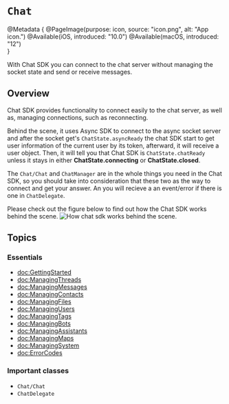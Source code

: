 # ``Chat``

@Metadata {
   @PageImage(purpose: icon, source: "icon.png", alt: "App icon.")
   @Available(iOS, introduced: "10.0")
   @Available(macOS, introduced: "12")    
}

With Chat SDK you can connect to the chat server without managing the socket state and send or receive messages.

## Overview
Chat SDK provides functionality to connect easily to the chat server, as well as, managing connections, such as reconnecting.

Behind the scene, it uses Async SDK to connect to the async socket server and after the socket get's `ChatState.asyncReady` the chat SDK start to get user information of the current user by its token, afterward, it will receive a user object. Then, it will tell you that Chat SDK is `ChatState.chatReady` unless it stays in either **ChatState.connecting** or **ChatState.closed**.

The ``Chat/Chat`` and ``ChatManager`` are in the whole things you need in the Chat SDK, so you should take into consideration that these two as the way to connect and get your answer. An you will recieve a an event/error if there is one in ``ChatDelegate``.

Please check out the figure below to find out how the Chat SDK works behind the scene.
![How chat sdk works behind the scene.](chat-flow.png)

## Topics

### Essentials

- <doc:GettingStarted>
- <doc:ManagingThreads>
- <doc:ManagingMessages>
- <doc:ManagingContacts>
- <doc:ManagingFiles>
- <doc:ManagingUsers>
- <doc:ManagingTags>
- <doc:ManagingBots>
- <doc:ManagingAssistants>
- <doc:ManagingMaps>
- <doc:ManagingSystem>
- <doc:ErrorCodes>

### Important classes
- ``Chat/Chat``
- ``ChatDelegate``

